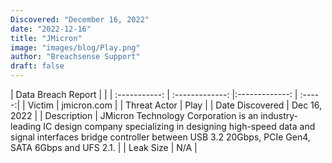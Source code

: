 ```yaml
---
Discovered: "December 16, 2022"
date: "2022-12-16"
title: "JMicron"
image: "images/blog/Play.png"
author: "Breachsense Support"
draft: false
---
```


| Data Breach Report           |              | 
| :-----------: | :-------------:     |:-------------:    | :-----:|
| Victim      | jmicron.com      | 
| Threat Actor      | Play      | 
| Date Discovered      | Dec 16, 2022      | 
| Description      | JMicron Technology Corporation is an industry-leading IC design company specializing in designing high-speed data and signal interfaces bridge controller between USB 3.2 20Gbps, PCIe Gen4, SATA 6Gbps and UFS 2.1.      | 
| Leak Size      | N/A      | 

